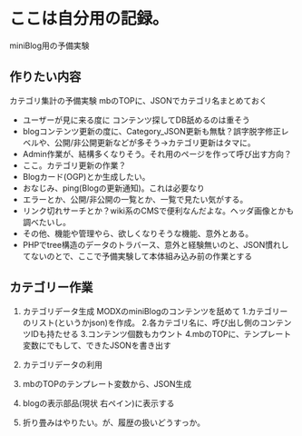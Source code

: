 # ここは自分用の記録。
miniBlog用の予備実験

## 作りたい内容
 カテゴリ集計の予備実験
mbのTOPに、JSONでカテゴリ名まとめておく
* ユーザーが見に来る度に コンテンツ探してDB舐めるのは重そう
* blogコンテンツ更新の度に、Category_JSON更新も無駄？誤字脱字修正レベルや、公開/非公開更新などが多そう→カテゴリ更新はタマに。
* Admin作業が、結構多くなりそう。それ用のページを作って呼び出す方向？
 * ここ。カテゴリ更新の作業？
 * Blogカード(OGP)とか生成したい。
 * おなじみ、ping(Blogの更新通知)。これは必要なり
 * エラーとか、公開/非公開の一覧とか、一覧で見たい気がする。
 * リンク切れサーチとか？wiki系のCMSで便利なんだよな。ヘッダ画像とかも調べたいし。
 * その他、機能や管理やら、欲しくなりそうな機能、意外とある。
* PHPでtree構造のデータのトラバース、意外と経験無いのと、JSON慣れしてないのとで、ここで予備実験して本体組み込み前の作業とする

## カテゴリー作業
1. カテゴリデータ生成
 MODXのminiBlogのコンテンツを舐めて
 1.カテゴリーのリスト(というかjson)を作成。
 2.各カテゴリ名に、呼び出し側のコンテンツIDも持たせる
 3.コンテンツ個数もカウント
 4.mbのTOPに、テンプレート変数にでもして、できたJSONを書き出す

2. カテゴリデータの利用
 1. mbのTOPのテンプレート変数から、JSON生成
 2. blogの表示部品(現状 右ペイン)に表示する
 3. 折り畳みはやりたい。が、履歴の扱いどうすっか。
